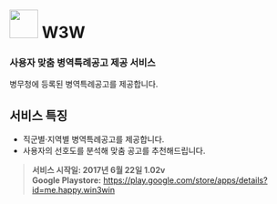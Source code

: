 <h1><img width="50" height="50" src="https://github.com/Jiyunn/W3W/blob/develop/app/src/main/res/playstore.png"></img>&nbsp;W3W</h1>

<h3>사용자 맞춤 병역특례공고 제공 서비스</h3>

병무청에 등록된 병역특례공고를 제공합니다.

<h2>서비스 특징</h2>

* 직군별·지역별 병역특례공고를 제공합니다.
* 사용자의 선호도를 분석해 맞춤 공고를 추천해드립니다.


> <b>서비스&nbsp;시작일:&nbsp;2017년&nbsp;6월&nbsp;22일&nbsp;1.02v</b><br/>
> <b>Google Playstore:</a></b>&nbsp;<https://play.google.com/store/apps/details?id=me.happy.win3win>

